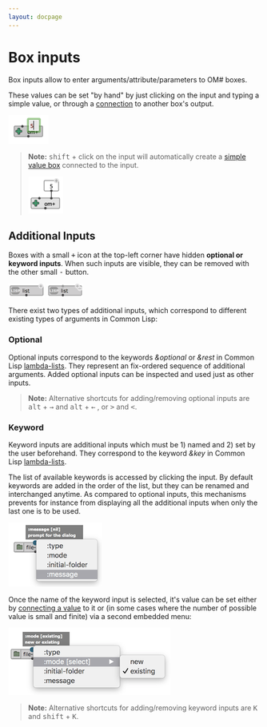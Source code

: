 ```yaml
---
layout: docpage
---
```


# Box inputs

Box inputs allow to enter arguments/attribute/parameters to OM# boxes.

These values can be set "by hand" by just clicking on the input and typing a simple value, or through a [connection](pach#connections) to another box's output.

<img src="./images/input-set-value.png"> 

> **Note:** <kbd>shift</kbd> + click on the input will automatically create a [simple value box](value-box) connected to the input.
>
> <img src="./images/input-pop-value.png"> 

## Additional Inputs

Boxes with a small <kbd>+</kbd> icon at the top-left corner have hidden **optional or keyword inputs**. When such inputs are visible, they can be removed with the other small <kbd>-</kbd> button.

<img src="./images/list-box.png"> <img src="./images/list-box-optional.png"> 


There exist two types of additional inputs, which correspond to different existing types of arguments in Common Lisp:


### Optional

Optional inputs correspond to the keywords _&optional_ or _&rest_ in Common Lisp [lambda-lists](http://www.lispworks.com/documentation/HyperSpec/Body/03_da.htm). 
They represent an fix-ordered sequence of additional arguments. 
Added optional inputs can be inspected and used just as other inputs.


> **Note:** Alternative shortcuts for adding/removing optional inputs are <kbd>alt</kbd> + <kbd>→</kbd> and <kbd>alt</kbd> + <kbd>←</kbd> , or <kbd>></kbd> and <kbd><</kbd>.


### Keyword

Keyword inputs are additional inputs which must be 1) named and 2) set by the user beforehand.
They correspond to the keyword _&key_ in Common Lisp [lambda-lists](http://www.lispworks.com/documentation/HyperSpec/Body/03_da.htm). 

The list of available keywords is accessed by clicking the input. 
By default keywords are added in the order of the list, but they can be renamed and interchanged anytime.
As compared to optional inputs, this mechanisms prevents for instance from displaying all the additional inputs when only the last one is to be used.

<img src="./images/file-chooser-box-select-keyword.png"> 

Once the name of the keyword input is selected, it's value can be set either by [connecting a value](connections) to it or (in some cases where the number of possible value is small and finite) via a second embedded menu:

<img src="./images/file-chooser-box-select-keyword-value.png"> 


> **Note:** Alternative shortcuts for adding/removing keyword inputs are <kbd>K</kbd> and <kbd>shift</kbd> + <kbd>K</kbd>.